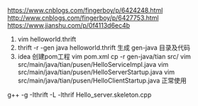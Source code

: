 https://www.cnblogs.com/fingerboy/p/6424248.html
http://www.cnblogs.com/fingerboy/p/6427753.html
https://www.jianshu.com/p/0f4113d6ec4b

1. vim helloworld.thrift
2. thrift -r -gen java helloworld.thrift
    生成 gen-java 目录及代码
3. idea 创建pom工程
   vim pom.xml
   cp -r gen-java/tian  src/
   vim src/main/java/tian/pusen/HelloServiceImpl.java
   vim src/main/java/tian/pusen/HelloServerStartup.java
   vim src/main/java/tian/pusen/HelloClientStartup.java
正常使用

 g++ -g -Ithrift -L -lthrif Hello_server.skeleton.cpp
